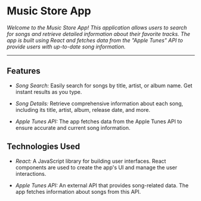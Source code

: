 # Music Store App
*Welcome to the Music Store App! This application allows users to search for songs and retrieve detailed information about their favorite tracks. The app is built using React and fetches data from the "Apple Tunes" API to provide users with up-to-date song information.*

----------------------------------------------------------------------------------------------------------------------------------------------------------------------

## Features
* *Song Search:* Easily search for songs by title, artist, or album name. Get instant results as you type.

* *Song Details:* Retrieve comprehensive information about each song, including its title, artist, album, release date, and more.

* *Apple Tunes API:* The app fetches data from the Apple Tunes API to ensure accurate and current song information.

## Technologies Used
* *React:* A JavaScript library for building user interfaces. React components are used to create the app's UI and manage the user interactions.

* *Apple Tunes API:* An external API that provides song-related data. The app fetches information about songs from this API.
